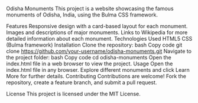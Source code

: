 Odisha Monuments
This project is a website showcasing the famous monuments of Odisha, India, using the Bulma CSS framework.

Features
Responsive design with a card-based layout for each monument.
Images and descriptions of major monuments.
Links to Wikipedia for more detailed information about each monument.
Technologies Used
HTML5
CSS (Bulma framework)
Installation
Clone the repository:
bash
Copy code
git clone https://github.com/your-username/odisha-monuments.git
Navigate to the project folder:
bash
Copy code
cd odisha-monuments
Open the index.html file in a web browser to view the project.
Usage
Open the index.html file in any browser.
Explore different monuments and click Learn More for further details.
Contributing
Contributions are welcome! Fork the repository, create a feature branch, and submit a pull request.

License
This project is licensed under the MIT License.

